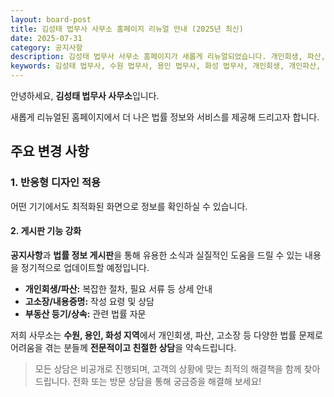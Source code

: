 ```yaml
---
layout: board-post
title: 김성태 법무사 사무소 홈페이지 리뉴얼 안내 (2025년 최신)
date: 2025-07-31
category: 공지사항
description: 김성태 법무사 사무소 홈페이지가 새롭게 리뉴얼되었습니다. 개인회생, 파산, 고소장 등 최신 법률 정보를 확인하세요.
keywords: 김성태 법무사, 수원 법무사, 용인 법무사, 화성 법무사, 개인회생, 개인파산, 고소장, 법률상담, 법무사 사무소
---
```


안녕하세요, **김성태 법무사 사무소**입니다.

새롭게 리뉴얼된 홈페이지에서 더 나은 법률 정보와 서비스를 제공해 드리고자 합니다.

## 주요 변경 사항

### 1. 반응형 디자인 적용
어떤 기기에서도 최적화된 화면으로 정보를 확인하실 수 있습니다.

#### 2. 게시판 기능 강화
**공지사항**과 **법률 정보 게시판**을 통해 유용한 소식과 실질적인 도움을 드릴 수 있는 내용을 정기적으로 업데이트할 예정입니다.

* **개인회생/파산:** 복잡한 절차, 필요 서류 등 상세 안내
* **고소장/내용증명:** 작성 요령 및 상담
* **부동산 등기/상속:** 관련 법률 자문

저희 사무소는 **수원, 용인, 화성 지역**에서 개인회생, 파산, 고소장 등 다양한 법률 문제로 어려움을 겪는 분들께 **전문적이고 친절한 상담**을 약속드립니다.

> 모든 상담은 비공개로 진행되며, 고객의 상황에 맞는 최적의 해결책을 함께 찾아드립니다.
> 전화 또는 방문 상담을 통해 궁금증을 해결해 보세요!
